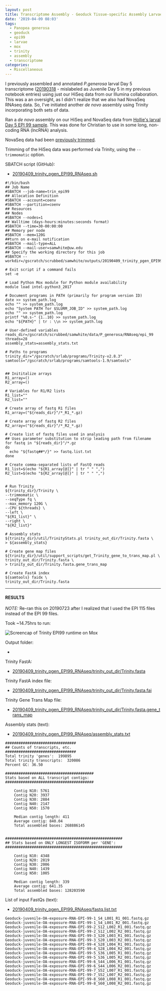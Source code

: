 ```yaml
---
layout: post
title: Transcriptome Assembly - Geoduck Tissue-specific Assembly Larvae Day5 EPI99 with HiSeq and NovaSeq Data on Mox
date: '2019-04-09 08:03'
tags:
  - Panopea generosa
  - geoduck
  - epi99
  - larvae
  - mox
  - trinity
  - assembly
  - transcriptome
categories:
  - Miscellaneous
---
```

I previously assembled and annotated _P.generosa_ larval Day 5 transcriptome ([20190318](https://robertslab.github.io/sams-notebook/2019/03/18/Transcriptome-Annotation-Geoduck-Juvenile-Day-5-with-Trinotate-on-Mox.html) - mislabeled as Juvenile Day 5 in my previous notebook entries) using just our HiSeq data from our Illumina collaboration. This was a an oversight, as I didn't realize that we also had NovaSeq RNAseq data. So, I've initiated another _de novo_ assembly using Trinity incorporating both sets of data.

Ran a _de novo_ assembly on our HiSeq and NovaSeq data from [Hollie's larval Day 5 EPI 99 sample](https://github.com/hputnam/project_juvenile_geoduck_OA/blob/master/Setup_Notes/Sample_List.csv). This was done for Christian to use in some long, non-coding RNA (lncRNA) analysis.

NovaSeq data had been [previously trimmed](https://robertslab.github.io/sams-notebook/2018/01/25/adapter-trimming-and-fastqc-illumina-geoduck-novaseq-data.html).

Trimming of the HiSeq data was performed via Trinity, using the `--trimmomatic` option.

SBATCH script (GitHub):

- [20190409_trinity_pgen_EPI99_RNAseq.sh](https://github.com/RobertsLab/sams-notebook/blob/master/sbatch_scripts/20190409_trinity_pgen_EPI99_RNAseq.sh)

```shell
#!/bin/bash
## Job Name
#SBATCH --job-name=trin_epi99
## Allocation Definition
#SBATCH --account=coenv
#SBATCH --partition=coenv
## Resources
## Nodes
#SBATCH --nodes=1
## Walltime (days-hours:minutes:seconds format)
#SBATCH --time=30-00:00:00
## Memory per node
#SBATCH --mem=120G
##turn on e-mail notification
#SBATCH --mail-type=ALL
#SBATCH --mail-user=samwhite@uw.edu
## Specify the working directory for this job
#SBATCH --workdir=/gscratch/scrubbed/samwhite/outputs/20190409_trinity_pgen_EPI99_RNAseq

# Exit script if a command fails
set -e

# Load Python Mox module for Python module availability
module load intel-python3_2017

# Document programs in PATH (primarily for program version ID)
date >> system_path.log
echo "" >> system_path.log
echo "System PATH for $SLURM_JOB_ID" >> system_path.log
echo "" >> system_path.log
printf "%0.s-" {1..10} >> system_path.log
echo "${PATH}" | tr : \\n >> system_path.log

# User-defined variables
reads_dir=/gscratch/scrubbed/samwhite/data/P_generosa/RNAseq/epi_99
threads=28
assembly_stats=assembly_stats.txt

# Paths to programs
trinity_dir="/gscratch/srlab/programs/Trinity-v2.8.3"
samtools="/gscratch/srlab/programs/samtools-1.9/samtools"


## Inititalize arrays
R1_array=()
R2_array=()

# Variables for R1/R2 lists
R1_list=""
R2_list=""

# Create array of fastq R1 files
R1_array=("${reads_dir}"/*_R1_*.gz)

# Create array of fastq R2 files
R2_array=("${reads_dir}"/*_R2_*.gz)

# Create list of fastq files used in analysis
## Uses parameter substitution to strip leading path from filename
for fastq in "${reads_dir}"/*.gz
do
  echo "${fastq##*/}" >> fastq.list.txt
done

# Create comma-separated lists of FastQ reads
R1_list=$(echo "${R1_array[@]}" | tr " " ",")
R2_list=$(echo "${R2_array[@]}" | tr " " ",")


# Run Trinity
${trinity_dir}/Trinity \
--trimmomatic \
--seqType fq \
--max_memory 120G \
--CPU ${threads} \
--left \
"${R1_list}" \
--right \
"${R2_list}"

# Assembly stats
${trinity_dir}/util/TrinityStats.pl trinity_out_dir/Trinity.fasta \
> ${assembly_stats}

# Create gene map files
${trinity_dir}/util/support_scripts/get_Trinity_gene_to_trans_map.pl \
trinity_out_dir/Trinity.fasta \
> trinity_out_dir/Trinity.fasta.gene_trans_map

# Create FastA index
${samtools} faidx \
trinity_out_dir/Trinity.fasta
```

---

#### RESULTS

_NOTE:_ Re-ran this on 20190723 after I realized that I used the EPI 115 files instead of the EPI 99 files.

Took ~14.75hrs to run:

![Screencap of Trinity EPI99 runtime on Mox](https://github.com/RobertsLab/sams-notebook/blob/master/images/screencaps/20190723_trinity_epi99_runtime.png?raw=true)

Output folder:

- [](http://gannet.fish.washington.edu/Atumefaciens/20190409_trinity_pgen_EPI99_RNAseq/)

Trinity FastA:

- [20190409_trinity_pgen_EPI99_RNAseq/trinity_out_dir/Trinity.fasta](http://gannet.fish.washington.edu/Atumefaciens/20190409_trinity_pgen_EPI99_RNAseq/trinity_out_dir/Trinity.fasta)

Trinity FastA index file:

- [20190409_trinity_pgen_EPI99_RNAseq/trinity_out_dir/Trinity.fasta.fai](http://gannet.fish.washington.edu/Atumefaciens/20190409_trinity_pgen_EPI99_RNAseq/trinity_out_dir/Trinity.fasta.fai)

Trinity Gene Trans Map file:

- [20190409_trinity_pgen_EPI99_RNAseq/trinity_out_dir/Trinity.fasta.gene_trans_map](http://gannet.fish.washington.edu/Atumefaciens/20190409_trinity_pgen_EPI99_RNAseq/trinity_out_dir/Trinity.fasta.gene_trans_map)


Assembly stats (text):

- [20190409_trinity_pgen_EPI99_RNAseq/assembly_stats.txt](http://gannet.fish.washington.edu/Atumefaciens/20190409_trinity_pgen_EPI99_RNAseq/assembly_stats.txt)

```
################################
## Counts of transcripts, etc.
################################
Total trinity 'genes':	199895
Total trinity transcripts:	320086
Percent GC: 36.50

########################################
Stats based on ALL transcript contigs:
########################################

	Contig N10: 5761
	Contig N20: 3937
	Contig N30: 2884
	Contig N40: 2147
	Contig N50: 1570

	Median contig length: 411
	Average contig: 840.04
	Total assembled bases: 268886145


#####################################################
## Stats based on ONLY LONGEST ISOFORM per 'GENE':
#####################################################

	Contig N10: 4348
	Contig N20: 2819
	Contig N30: 2006
	Contig N40: 1439
	Contig N50: 1005

	Median contig length: 339
	Average contig: 641.35
	Total assembled bases: 128203590
```

List of input FastQs (text):

- [20190409_trinity_pgen_EPI99_RNAseq/fastq.list.txt](http://gannet.fish.washington.edu/Atumefaciens/20190409_trinity_pgen_EPI99_RNAseq/fastq.list.txt)

```
Geoduck-juvenile-OA-exposure-RNA-EPI-99-1_S4_L001_R1_001.fastq.gz
Geoduck-juvenile-OA-exposure-RNA-EPI-99-1_S4_L001_R2_001.fastq.gz
Geoduck-juvenile-OA-exposure-RNA-EPI-99-2_S12_L002_R1_001.fastq.gz
Geoduck-juvenile-OA-exposure-RNA-EPI-99-2_S12_L002_R2_001.fastq.gz
Geoduck-juvenile-OA-exposure-RNA-EPI-99-3_S20_L003_R1_001.fastq.gz
Geoduck-juvenile-OA-exposure-RNA-EPI-99-3_S20_L003_R2_001.fastq.gz
Geoduck-juvenile-OA-exposure-RNA-EPI-99-4_S28_L004_R1_001.fastq.gz
Geoduck-juvenile-OA-exposure-RNA-EPI-99-4_S28_L004_R2_001.fastq.gz
Geoduck-juvenile-OA-exposure-RNA-EPI-99-5_S36_L005_R1_001.fastq.gz
Geoduck-juvenile-OA-exposure-RNA-EPI-99-5_S36_L005_R2_001.fastq.gz
Geoduck-juvenile-OA-exposure-RNA-EPI-99-6_S44_L006_R1_001.fastq.gz
Geoduck-juvenile-OA-exposure-RNA-EPI-99-6_S44_L006_R2_001.fastq.gz
Geoduck-juvenile-OA-exposure-RNA-EPI-99-7_S52_L007_R1_001.fastq.gz
Geoduck-juvenile-OA-exposure-RNA-EPI-99-7_S52_L007_R2_001.fastq.gz
Geoduck-juvenile-OA-exposure-RNA-EPI-99-8_S60_L008_R1_001.fastq.gz
Geoduck-juvenile-OA-exposure-RNA-EPI-99-8_S60_L008_R2_001.fastq.gz
```
